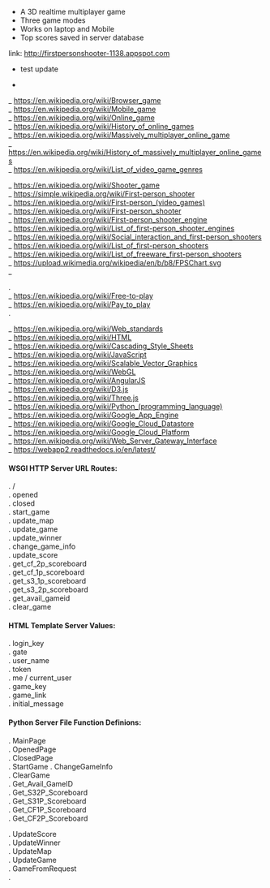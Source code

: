 * A 3D realtime multiplayer game
* Three game modes
* Works on laptop and Mobile
* Top scores saved in server database

link: 
http://firstpersonshooter-1138.appspot.com


* test update


-
_ https://en.wikipedia.org/wiki/Browser_game  
_ https://en.wikipedia.org/wiki/Mobile_game  
_ https://en.wikipedia.org/wiki/Online_game  
_ https://en.wikipedia.org/wiki/History_of_online_games  
_ https://en.wikipedia.org/wiki/Massively_multiplayer_online_game  
_ https://en.wikipedia.org/wiki/History_of_massively_multiplayer_online_games  
_ https://en.wikipedia.org/wiki/List_of_video_game_genres  
  
_ https://en.wikipedia.org/wiki/Shooter_game  
_ https://simple.wikipedia.org/wiki/First-person_shooter  
_ https://en.wikipedia.org/wiki/First-person_(video_games)  
_ https://en.wikipedia.org/wiki/First-person_shooter  
_ https://en.wikipedia.org/wiki/First-person_shooter_engine  
_ https://en.wikipedia.org/wiki/List_of_first-person_shooter_engines  
_ https://en.wikipedia.org/wiki/Social_interaction_and_first-person_shooters  
_ https://en.wikipedia.org/wiki/List_of_first-person_shooters  
_ https://en.wikipedia.org/wiki/List_of_freeware_first-person_shooters  
_ https://upload.wikimedia.org/wikipedia/en/b/b8/FPSChart.svg  
_  

.   
_ https://en.wikipedia.org/wiki/Free-to-play   
_ https://en.wikipedia.org/wiki/Pay_to_play  
.   
  
_ https://en.wikipedia.org/wiki/Web_standards  
_ https://en.wikipedia.org/wiki/HTML  
_ https://en.wikipedia.org/wiki/Cascading_Style_Sheets  
_ https://en.wikipedia.org/wiki/JavaScript  
_ https://en.wikipedia.org/wiki/Scalable_Vector_Graphics  
_ https://en.wikipedia.org/wiki/WebGL  
_ https://en.wikipedia.org/wiki/AngularJS  
_ https://en.wikipedia.org/wiki/D3.js  
_ https://en.wikipedia.org/wiki/Three.js  
_ https://en.wikipedia.org/wiki/Python_(programming_language)  
_ https://en.wikipedia.org/wiki/Google_App_Engine  
_ https://en.wikipedia.org/wiki/Google_Cloud_Datastore  
_ https://en.wikipedia.org/wiki/Google_Cloud_Platform  
_ https://en.wikipedia.org/wiki/Web_Server_Gateway_Interface  
_ https://webapp2.readthedocs.io/en/latest/  



#### WSGI HTTP Server URL Routes:  
.  /  
.  opened  
.  closed  
.  start_game  
.  update_map  
.  update_game  
.  update_winner  
.  change_game_info  
.  update_score  
.  get_cf_2p_scoreboard  
.  get_cf_1p_scoreboard  
.  get_s3_1p_scoreboard  
.  get_s3_2p_scoreboard  
.  get_avail_gameid  
.  clear_game  
  


#### HTML Template Server Values:
.  login_key  
.  gate   
.  user_name  
.  token   
.  me / current_user   
.  game_key   
.  game_link   
.  initial_message  
  

#### Python Server File Function Definions:  
.  MainPage  
.  OpenedPage  
.  ClosedPage  
.  StartGame
.  ChangeGameInfo  
.  ClearGame  
.  Get_Avail_GameID  
.  Get_S32P_Scoreboard  
.  Get_S31P_Scoreboard  
.  Get_CF1P_Scoreboard  
.  Get_CF2P_Scoreboard  

  
.  UpdateScore  
.  UpdateWinner  
.  UpdateMap  
.  UpdateGame  
.  GameFromRequest  
.  



